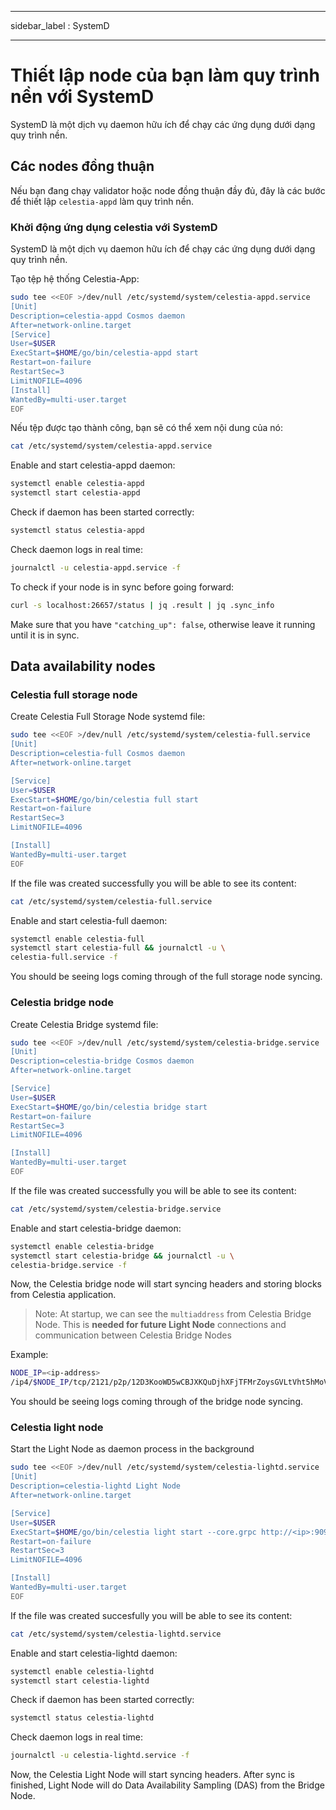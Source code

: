 - - -
sidebar_label : SystemD
- - -

# Thiết lập node của bạn làm quy trình nền với SystemD

SystemD là một dịch vụ daemon hữu ích để chạy các ứng dụng dưới dạng quy trình nền.

## Các nodes đồng thuận

Nếu bạn đang chạy validator hoặc node đồng thuận đầy đủ, đây là các bước để thiết lập ` celestia-appd ` làm quy trình nền.

### Khởi động ứng dụng celestia với SystemD

SystemD là một dịch vụ daemon hữu ích để chạy các ứng dụng dưới dạng quy trình nền.

Tạo tệp hệ thống Celestia-App:

```sh
sudo tee <<EOF >/dev/null /etc/systemd/system/celestia-appd.service
[Unit]
Description=celestia-appd Cosmos daemon
After=network-online.target
[Service]
User=$USER
ExecStart=$HOME/go/bin/celestia-appd start
Restart=on-failure
RestartSec=3
LimitNOFILE=4096
[Install]
WantedBy=multi-user.target
EOF
```

Nếu tệp được tạo thành công, bạn sẽ có thể xem nội dung của nó:

```sh
cat /etc/systemd/system/celestia-appd.service
```

Enable and start celestia-appd daemon:

```sh
systemctl enable celestia-appd
systemctl start celestia-appd
```

Check if daemon has been started correctly:

```sh
systemctl status celestia-appd
```

Check daemon logs in real time:

```sh
journalctl -u celestia-appd.service -f
```

To check if your node is in sync before going forward:

```sh
curl -s localhost:26657/status | jq .result | jq .sync_info
```

Make sure that you have `"catching_up": false`, otherwise leave it running until it is in sync.

## Data availability nodes

### Celestia full storage node

Create Celestia Full Storage Node systemd file:

```sh
sudo tee <<EOF >/dev/null /etc/systemd/system/celestia-full.service
[Unit]
Description=celestia-full Cosmos daemon
After=network-online.target

[Service]
User=$USER
ExecStart=$HOME/go/bin/celestia full start
Restart=on-failure
RestartSec=3
LimitNOFILE=4096

[Install]
WantedBy=multi-user.target
EOF
```

If the file was created successfully you will be able to see its content:

```sh
cat /etc/systemd/system/celestia-full.service
```

Enable and start celestia-full daemon:

```sh
systemctl enable celestia-full
systemctl start celestia-full && journalctl -u \
celestia-full.service -f
```

You should be seeing logs coming through of the full storage node syncing.

### Celestia bridge node

Create Celestia Bridge systemd file:

```sh
sudo tee <<EOF >/dev/null /etc/systemd/system/celestia-bridge.service
[Unit]
Description=celestia-bridge Cosmos daemon
After=network-online.target

[Service]
User=$USER
ExecStart=$HOME/go/bin/celestia bridge start
Restart=on-failure
RestartSec=3
LimitNOFILE=4096

[Install]
WantedBy=multi-user.target
EOF
```

If the file was created successfully you will be able to see its content:

```sh
cat /etc/systemd/system/celestia-bridge.service
```

Enable and start celestia-bridge daemon:

```sh
systemctl enable celestia-bridge
systemctl start celestia-bridge && journalctl -u \
celestia-bridge.service -f
```

Now, the Celestia bridge node will start syncing headers and storing blocks from Celestia application.

> Note: At startup, we can see the `multiaddress` from Celestia Bridge Node. This is **needed for future Light Node** connections and communication between Celestia Bridge Nodes

Example:

```sh
NODE_IP=<ip-address>
/ip4/$NODE_IP/tcp/2121/p2p/12D3KooWD5wCBJXKQuDjhXFjTFMrZoysGVLtVht5hMoVbSLCbV22
```

You should be seeing logs coming through of the bridge node syncing.

### Celestia light node

Start the Light Node as daemon process in the background

```sh
sudo tee <<EOF >/dev/null /etc/systemd/system/celestia-lightd.service
[Unit]
Description=celestia-lightd Light Node
After=network-online.target

[Service]
User=$USER
ExecStart=$HOME/go/bin/celestia light start --core.grpc http://<ip>:9090
Restart=on-failure
RestartSec=3
LimitNOFILE=4096

[Install]
WantedBy=multi-user.target
EOF
```

If the file was created succesfully you will be able to see its content:

```sh
cat /etc/systemd/system/celestia-lightd.service
```

Enable and start celestia-lightd daemon:

```sh
systemctl enable celestia-lightd
systemctl start celestia-lightd
```

Check if daemon has been started correctly:

```sh
systemctl status celestia-lightd
```

Check daemon logs in real time:

```sh
journalctl -u celestia-lightd.service -f
```

Now, the Celestia Light Node will start syncing headers. After sync is finished, Light Node will do Data Availability Sampling (DAS) from the Bridge Node.
